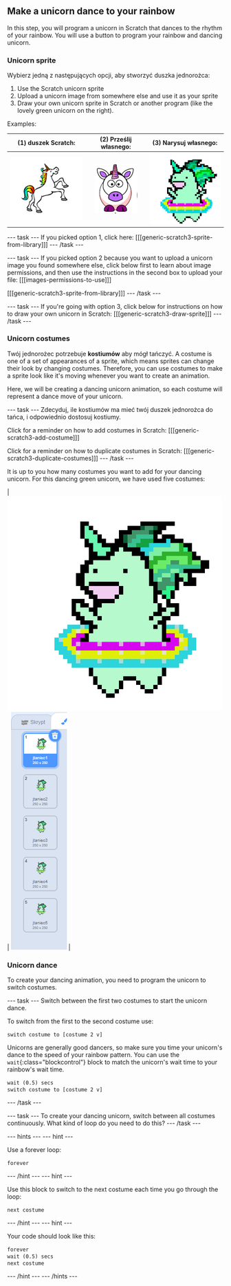 ## Make a unicorn dance to your rainbow

In this step, you will program a unicorn in Scratch that dances to the rhythm of your rainbow. You will use a button to program your rainbow and dancing unicorn.

### Unicorn sprite

Wybierz jedną z następujących opcji, aby stworzyć duszka jednorożca:

1. Use the Scratch unicorn sprite
2. Upload a unicorn image from somewhere else and use it as your sprite
3. Draw your own unicorn sprite in Scratch or another program (like the lovely green unicorn on the right).

Examples:

|              (1) duszek Scratch:              |        (2) Prześlij własnego:         |          (3) Narysuj własnego:          |
|:---------------------------------------------:|:-------------------------------------:|:---------------------------------------:|
| ![Scratch Unicorn](images/scratchunicorn.png) | ![Web Unicorn](images/webunicorn.png) | ![Draw Unicorn](images/drawunicorn.png) |

\--- task \--- If you picked option 1, click here: [[[generic-scratch3-sprite-from-library]]] \--- /task \---

\--- task \--- If you picked option 2 because you want to upload a unicorn image you found somewhere else, click below first to learn about image permissions, and then use the instructions in the second box to upload your file: [[[images-permissions-to-use]]]

[[[generic-scratch3-sprite-from-library]]] \--- /task \---

\--- task \--- If you're going with option 3, click below for instructions on how to draw your own unicorn in Scratch: [[[generic-scratch3-draw-sprite]]] \--- /task \---

### Unicorn costumes

Twój jednorożec potrzebuje **kostiumów** aby mógł tańczyć. A costume is one of a set of appearances of a sprite, which means sprites can change their look by changing costumes. Therefore, you can use costumes to make a sprite look like it's moving whenever you want to create an animation.

Here, we will be creating a dancing unicorn animation, so each costume will represent a dance move of your unicorn.

\--- task \--- Zdecyduj, ile kostiumów ma mieć twój duszek jednorożca do tańca, i odpowiednio dostosuj kostiumy.

Click for a reminder on how to add costumes in Scratch: [[[generic-scratch3-add-costume]]]

Click for a reminder on how to duplicate costumes in Scratch: [[[generic-scratch3-duplicate-costumes]]] \--- /task \---

It is up to you how many costumes you want to add for your dancing unicorn. For this dancing green unicorn, we have used five costumes:

| ![Dancing Unicorn Gif](images/dancingunicorn.gif) | ![Five Costumes](images/fivecostumes.png) |

### Unicorn dance

To create your dancing animation, you need to program the unicorn to switch costumes.

\--- task \--- Switch between the first two costumes to start the unicorn dance.

To switch from the first to the second costume use:

```blocks3
switch costume to [costume 2 v]
```

Unicorns are generally good dancers, so make sure you time your unicorn's dance to the speed of your rainbow pattern. You can use the `wait`{:class="blockcontrol"} block to match the unicorn's wait time to your rainbow's wait time.

```blocks3
wait (0.5) secs
switch costume to [costume 2 v]
```

\--- /task \---

\--- task \--- To create your dancing unicorn, switch between all costumes continuously. What kind of loop do you need to do this? \--- /task \---

\--- hints \--- \--- hint \---

Use a forever loop:

```blocks3
forever
```

\--- /hint \--- \--- hint \---

Use this block to switch to the next costume each time you go through the loop:

```blocks3
next costume
```

\--- /hint \--- \--- hint \---

Your code should look like this:

```blocks3
forever
wait (0.5) secs
next costume
```

\--- /hint \--- \--- /hints \---